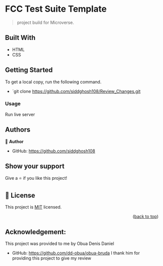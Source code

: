 # FCC Test Suite Template

> project build for Microverse.

## Built With

- HTML
- CSS

## Getting Started

To get a local copy, run the following command.

- `git clone https://github.com/siddghosh108/Review_Changes.git

### Usage

Run live server

## Authors

👤 **Author**

- GitHub: https://github.com/siddghosh108

## Show your support

Give a ⭐️ if you like this project!

## 📝 License <a name="license"></a>

This project is [MIT](./mit.md) licensed.

<p align="right">(<a href="#readme-top">back to top</a>)</p>

## Acknowledgement:

This project was provided to me by Obua Denis Daniel
- GitHub: https://github.com/dd-obua/obua-bruda
I thank him for providing this project to give my review
